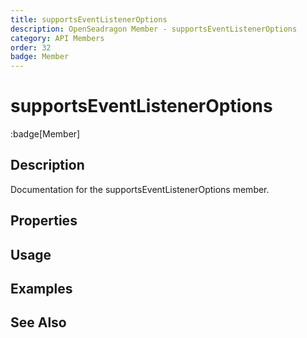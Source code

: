 ```yaml
---
title: supportsEventListenerOptions
description: OpenSeadragon Member - supportsEventListenerOptions
category: API Members
order: 32
badge: Member
---
```


# supportsEventListenerOptions

:badge[Member]

## Description

Documentation for the supportsEventListenerOptions member.

## Properties

## Usage

## Examples

## See Also
